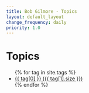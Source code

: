 ```yaml
---
title: Bob Gilmore - Topics
layout: default_layout
change_frequency: daily
priority: 1.0
---
```

<h1>Topics</h1>
<div id='tag-list'>
  <ul>
    {% for tag in site.tags %}
      <li><a href="/tag/{{ tag[0] }}">{{ tag[0] }} ({{ tag[1].size }})</a></li>
  {% endfor %}
  </ul>
</div>